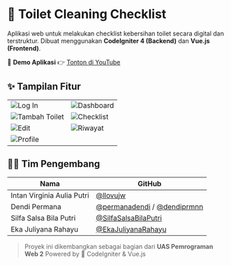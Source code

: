 # 🧼 Toilet Cleaning Checklist

Aplikasi web untuk melakukan checklist kebersihan toilet secara digital dan terstruktur.
Dibuat menggunakan **CodeIgniter 4 (Backend)** dan **Vue.js (Frontend)**.

🎥 **Demo Aplikasi**
👉 [Tonton di YouTube](https://youtu.be/sqczxynLHoo?si=2-jAoG1mUkUZqFVQ)

## ✨ Tampilan Fitur

|                                                                                                   |                                                                                               |
| ------------------------------------------------------------------------------------------------- | --------------------------------------------------------------------------------------------- |
| ![Log In](https://github.com/user-attachments/assets/331d2989-4bf4-4094-94e9-acca2156080b)        | ![Dashboard](https://github.com/user-attachments/assets/ad20fbe3-32ab-47e3-9192-28b6891426e0) |
| ![Tambah Toilet](https://github.com/user-attachments/assets/719b61c7-2f37-4165-86fa-03c8f0f56ce7) | ![Checklist](https://github.com/user-attachments/assets/dab468ad-9b8c-4e95-aa70-5946978240aa) |
| ![Edit](https://github.com/user-attachments/assets/80cf5c2e-a7a0-411b-9ccf-7cc764d9abd4)          | ![Riwayat](https://github.com/user-attachments/assets/b8cd5b0c-8ed1-4395-871b-73ef32941865)   |
| ![Profile](https://github.com/user-attachments/assets/afe9d6fb-b517-48ea-91f1-f9f9b01681f9)       |                                                                                               |

## 👩‍💻 Tim Pengembang

| Nama                       | GitHub                                                                                          |
| -------------------------- | ----------------------------------------------------------------------------------------------- |
| Intan Virginia Aulia Putri | [@llovujw](https://github.com/llovujw)                                                          |
| Dendi Permana              | [@permanadendi](https://github.com/permanadendi) / [@dendiprmnn](https://github.com/dendiprmnn) |
| Silfa Salsa Bila Putri     | [@SilfaSalsaBilaPutri](https://github.com/SilfaSalsaBilaPutri)                                  |
| Eka Juliyana Rahayu        | [@EkaJuliyanaRahayu](https://github.com/EkaJuliyanaRahayu)                                      |

> Proyek ini dikembangkan sebagai bagian dari **UAS Pemrograman Web 2**
> Powered by 💙 CodeIgniter & Vue.js
